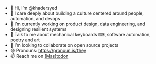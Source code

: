 - 👋 Hi, I’m @khadersyed
- 👀 I care deeply about building a culture centered around people, automation, and devops
- 🌱 I’m currently working on product design, data engineering, and designing resilient systems
- 💬 Talk to me about mechanical keyboards ⌨, software automation, poetry and art
- 💞️ I’m looking to collaborate on open source projects
- 😄 Pronouns: https://pronoun.is/they
- 📫 Reach me on <a href="https://todon.eu/@khadersyed" rel="me">(Mas)todon</a>

<!---
khadersyed/khadersyed is a ✨ special ✨ repository because its `README.md` (this file) appears on your GitHub profile.
You can click the Preview link to take a look at your changes.
--->
